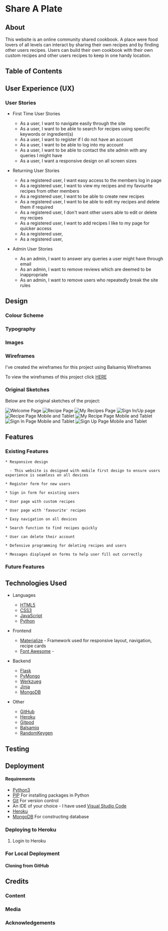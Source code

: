 # Share A Plate

<!-- Space reserved for site img and links to live site and github -->

## About

This website is an online community shared cookbook. A place were food lovers of all levels can interact by sharing their own recipes
and by finding other users recipes. Users can build their own cookbook with their own custom recipes and other users recipes to keep
in one handy location.

## Table of Contents

<!-- Space reserved for contents -->

## User Experience (UX)

### User Stories

  * First Time User Stories

    - As a user, I want to navigate easily through the site
    - As a user, I want to be able to search for recipes using specific keywords or ingredient(s)
    - As a user, I want to register if I do not have an account
    - As a user, I want to be able to log into my account
    - As a user, I want to be able to contact the site admin with any queries I might have
    - As a user, I want a responsive design on all screen sizes

  * Returning User Stories

    - As a registered user, I want easy access to the members log in page
    - As a registered user, I want to view my recipes and my favourite recipes from other members
    - As a registered user, I want to be able to create new recipes
    - As a registered user, I want to be able to edit my recipes and delete them if required
    - As a registered user, I don't want other users able to edit or delete my recipes
    - As a registered user, I want to add recipes I like to my page for quicker access
    - As a registered user, 
    - As a registered user,

  * Admin User Stories

    - As an admin, I want to answer any queries a user might have through email
    - As an admin, I want to remove reviews which are deemed to be inappropriate
    - As an admin, I want to remove users who repeatedly break the site rules

## Design 

  ### Colour Scheme

  <!-- Reserved for colour palettes -->

  ### Typography

  <!-- Reserved for font styles -->

  ### Images

  <!-- Reserved for Images -->

  ### Wireframes

  I've created the wireframes for this project using Balsamiq Wireframes

  To view the wireframes of this project click [HERE](https://github.com/brimurphy/share-a-plate/tree/master/wireframes)

  ### Original Sketches

  Below are the original sketches of the project:

  ![Welcome Page](/static/images/sketches/sketch-home.jpg)
  ![Recipe Page](/static/images/sketches/sketch-recipes.jpg)
  ![My Recipes Page](/static/images/sketches/sketch-myrecipes.jpg)
  ![Sign In/Up page](/static/images/sketches/sketch-sign-up.jpg)
  ![Recipe Page Mobile and Tablet](/static/images/sketches/sketch-recipes-mob-tab.jpg)
  ![My Recipe Page Mobile and Tablet](/static/images/sketches/sketch-my-recipes-mob-tab.jpg)
  ![Sign In Page Mobile and Tablet](/static/images/sketches/sketch-sign-in-mob-tab.jpg)
  ![Sign Up Page Mobile and Tablet](/static/images/sketches/sketch-sign-up-mob-tab.jpg)

## Features

  ### Existing Features

    * Responsive design

      - This website is designed with mobile first design to ensure users experience is seamless on all devices

    * Register form for new users

    * Sign in form for existing users

    * User page with custom recipes 

    * User page with 'favourite' recipes

    * Easy navigation on all devices

    * Search function to find recipes quickly

    * User can delete their account

    * Defensive programming for deleting recipes and users

    * Messages displayed on forms to help user fill out correctly

 <!-- Add More features as developed here -->

  ### Future Features

   <!-- Add future features here -->

## Technologies Used
<!-- Add more technologies as used here -->

  * Languages 

    - [HTML5](https://developer.mozilla.org/en-US/docs/Web/HTML)
    - [CSS3](https://developer.mozilla.org/en-US/docs/Web/CSS)
    - [JavaScript](https://developer.mozilla.org/en-US/docs/Web/JavaScript)
    - [Python](https://www.python.org/)

  * Frontend

    - [Materialize](https://materializecss.com/) - Framework used for responsive layout, navigation, recipe cards <!-- (Add more) -->
    - [Font Awesome](https://fontawesome.com/v4.7.0/icons/) - <!-- (Add what was used) -->
    
  * Backend

    - [Flask]()
    - [PyMongo]()
    - [Werkzueg]()
    - [Jinja]()
    - [MongoDB]()

  * Other

    - [GitHub](https://github.com/)
    - [Heroku](https://heroku.com/)
    - [Gitpod](https://gitpod.io/)
    - [Balsamiq](https://balsamiq.com/)
    - [RandomKeygen](https://randomkeygen.com/)

## Testing

<!-- Add testing here/link to testing.md file -->
  
## Deployment

#### Requirements

  * [Python3](https://www.python.org/downloads/)
  * [PIP](https://pypi.org/project/pip/) For installing packages in Python
  * [Git](https://git-scm.com/downloads) For version control
  * An IDE of your choice - I have used [Visual Studio Code](https://code.visualstudio.com/)
  * [Heroku](https://devcenter.heroku.com/)
  * [MongoDB](https://www.mongodb.com/) For constructing database

<!-- Add steps here -->

### Deploying to Heroku

  1. Login to Heroku

<!-- Add steps here -->

### For Local Deployment

#### Cloning from GitHub

<!-- Add steps here -->

## Credits

### Content

<!-- Add written content sources here -->

### Media 

<!-- Add Media and Image sources here -->

### Acknowledgements

<!-- Add acknowledgements here -->